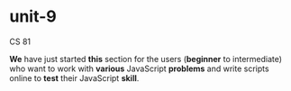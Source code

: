 # unit-9
CS 81
<!DOCTYPE html>
<html lang="en">
<head>
    <meta charset="UTF-8">
    <title>Problem 2</title>
</head>
<body>
<p><strong>We</strong> have just started <strong>this</strong> section for the users (<strong>beginner</strong> to intermediate)
who want to work with <strong>various</strong> JavaScript <strong>problems</strong> and write scripts online to <strong>test</strong>
their JavaScript <strong>skill</strong>.</p>
<script>
    var highlightedWords = document.getElementsByTagName("strong");
    for (var i = 0; i < highlightedWords.length; i++) {
        highlightedWords[i].addEventListener("mouseover", function () {
            this.style.color = "red";
        })
    }
</script>
</body>
</html>
